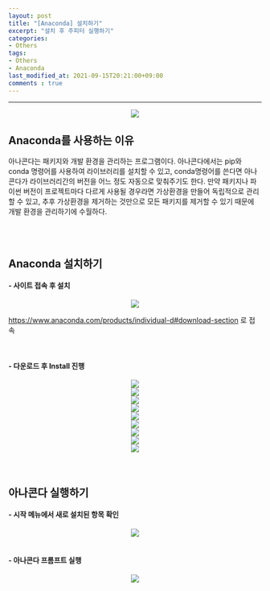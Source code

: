 ```yaml
---
layout: post
title: "[Anaconda] 설치하기"
excerpt: "설치 후 주피터 실행하기"
categories:
- Others
tags:
- Others
- Anaconda
last_modified_at: 2021-09-15T20:21:00+09:00
comments : true
---
```

<hr>

<div style="text-align: center;">
    <img src="/assets/post-image/Python-Anaconda-Install/logo-anaconda.png">
</div>
<h2>Anaconda를 사용하는 이유</h2>
<p>아나콘다는 패키지와 개발 환경을 관리하는 프로그램이다. 아나콘다에서는 pip와 conda 명령어를 사용하여 라이브러리를 설치할 수 있고, conda명령어를 쓴다면 아나콘다가 라이브러리간의 버전을 어느 정도 자동으로 맞춰주기도 한다. 만약 패키지나 파이썬 버전이 프로젝트마다 다르게 사용될 경우라면 가상환경을 만들어 독립적으로 관리할 수 있고, 추후 가상환경을 제거하는 것만으로 모든 패키지를 제거할 수 있기 때문에 개발 환경을 관리하기에 수월하다.</p>

<br>
<br>
<h2>Anaconda 설치하기</h2>
<h4>- 사이트 접속 후 설치</h4>
<div style="text-align: center;">
    <img src="/assets/post-image/Python-Anaconda-Install/Anaconda사이트.png">
</div>
<p><a href = "https://www.anaconda.com/products/individual-d#download-section" target = "blank" >https://www.anaconda.com/products/individual-d#download-section</a> 로 접속</p>

<br>
<h4>- 다운로드 후 Install 진행</h4>
<div style="text-align: center;">
    <img src="/assets/post-image/Python-Anaconda-Install/Setup1.PNG">
</div>
<div style="text-align: center;">
    <img src="/assets/post-image/Python-Anaconda-Install/Setup2.PNG">
</div>
<div style="text-align: center;">
    <img src="/assets/post-image/Python-Anaconda-Install/Setup3.PNG">
</div>
<div style="text-align: center;">
    <img src="/assets/post-image/Python-Anaconda-Install/Setup4.PNG">
</div>
<div style="text-align: center;">
    <img src="/assets/post-image/Python-Anaconda-Install/Setup5.PNG">
</div>
<div style="text-align: center;">
    <img src="/assets/post-image/Python-Anaconda-Install/Setup6.PNG">
</div>
<div style="text-align: center;">
    <img src="/assets/post-image/Python-Anaconda-Install/Setup7.PNG">
</div>
<div style="text-align: center;">
    <img src="/assets/post-image/Python-Anaconda-Install/Setup8.PNG">
</div>
<div style="text-align: center;">
    <img src="/assets/post-image/Python-Anaconda-Install/Setup9.PNG">
</div>

<br>
<br>
<h2>아나콘다 실행하기</h2>
<h4>- 시작 메뉴에서 새로 설치된 항목 확인</h4>
<div style="text-align: center;">
    <img src="/assets/post-image/Python-Anaconda-Install/Folder_list.png">
</div>

<br>
<h4>- 아나콘다 프롬프트 실행</h4>
<div style="text-align: center;">
    <img src="/assets/post-image/Python-Anaconda-Install/cmd.PNG">
</div>

<br>